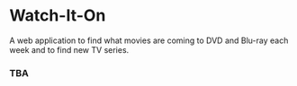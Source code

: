 # Watch-It-On
A web application to find what movies are coming to DVD and Blu-ray each week and to find new TV series.

### TBA
